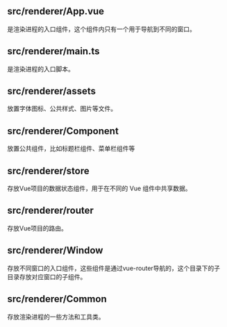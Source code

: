 ## src/renderer/App.vue

是渲染进程的入口组件，这个组件内只有一个用于导航到不同的窗口。

## src/renderer/main.ts

是渲染进程的入口脚本。

## src/renderer/assets

放置字体图标、公共样式、图片等文件。

## src/renderer/Component

放置公共组件，比如标题栏组件、菜单栏组件等

## src/renderer/store

存放Vue项目的数据状态组件，用于在不同的 Vue 组件中共享数据。

## src/renderer/router

存放Vue项目的路由。

## src/renderer/Window

存放不同窗口的入口组件，这些组件是通过vue-router导航的，这个目录下的子目录存放对应窗口的子组件。

## src/renderer/Common

存放渲染进程的一些方法和工具类。
